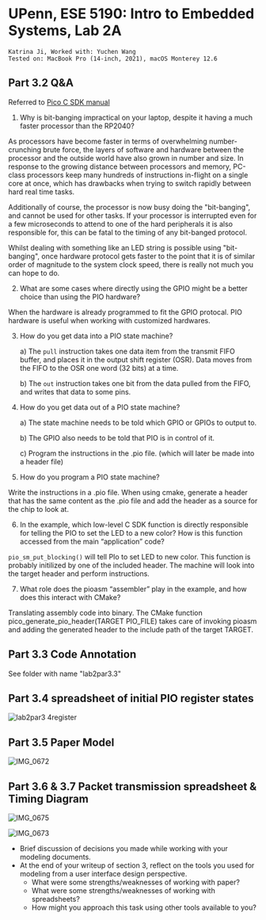 # UPenn, ESE 5190: Intro to Embedded Systems, Lab 2A

    Katrina Ji, Worked with: Yuchen Wang
    Tested on: MacBook Pro (14-inch, 2021), macOS Monterey 12.6

## Part 3.2 Q&A 
Referred to [Pico C SDK manual](https://datasheets.raspberrypi.com/pico/raspberry-pi-pico-c-sdk.pdf)
1. Why is bit-banging impractical on your laptop, despite it having a much faster processor than the RP2040?

As processors have become faster in terms of overwhelming number-crunching brute force, the layers of software and hardware between the processor and the outside world have also grown in number and size. In response to the growing distance between processors and memory, PC-class processors keep many hundreds of instructions in-flight on a single core at once, which has drawbacks when trying to switch rapidly between hard real time tasks.

Additionally of course, the processor is now busy doing the "bit-banging", and cannot be used for other tasks. If your processor is interrupted even for a few microseconds to attend to one of the hard peripherals it is also responsible for, this can be fatal to the timing of any bit-banged protocol.

Whilst dealing with something like an LED string is possible using "bit-banging", once hardware protocol gets faster to the point that it is of similar order of magnitude to the system clock speed, there is really not much you can hope to do. 

2. What are some cases where directly using the GPIO might be a better choice than using the PIO hardware?

When the hardware is already programmed to fit the GPIO protocal. PIO hardware is useful when working with customized hardwares.

3. How do you get data into a PIO state machine?

   a) The `pull` instruction takes one data item from the transmit FIFO buffer, and places it in the output shift register (OSR). Data moves from the FIFO to the OSR one word (32 bits) at a time. 
   
   b) The `out` instruction takes one bit from the data pulled from the FIFO, and writes that data to some pins. 

4. How do you get data out of a PIO state machine?

   a) The state machine needs to be told which GPIO or GPIOs to output to.
   
   b) The GPIO also needs to be told that PIO is in control of it.
   
   c) Program the instructions in the .pio file. (which will later be made into a header file)

5. How do you program a PIO state machine?

Write the instructions in a .pio file. When using cmake, generate a header that has the same content as the .pio file and add the header as a source for the chip to look at.

6. In the example, which low-level C SDK function is directly responsible for telling the PIO to set the LED to a new color? How is this function accessed from the main “application” code?

`pio_sm_put_blocking()` will tell PIo to set LED to new color. This function is probably initilized by one of the included header. The machine will look into the target header and perform instructions.

7. What role does the pioasm “assembler” play in the example, and how does this interact with CMake?

Translating assembly code into binary. The CMake function pico_generate_pio_header(TARGET PIO_FILE) takes care of invoking pioasm and adding the generated header to the include path of the target TARGET.

## Part 3.3 Code Annotation
See folder with name "lab2par3.3"

## Part 3.4 spreadsheet of initial PIO register states

![lab2par3 4register](https://user-images.githubusercontent.com/114244957/196347625-b2e75b01-4c3d-48fa-9b5c-73efd9416e57.png)

## Part 3.5 Paper Model

![IMG_0672](https://user-images.githubusercontent.com/114244957/196578972-13ff1c93-a566-4dc4-b360-ad6de2ccc9de.jpg)


## Part 3.6 & 3.7 Packet transmission spreadsheet & Timing Diagram

![IMG_0675](https://user-images.githubusercontent.com/114244957/196578990-34e8d84a-da70-42bb-b379-79f042dfd988.jpg)




![IMG_0673](https://user-images.githubusercontent.com/114244957/196579062-296fa372-8ac6-42c6-b489-6a9e4c50b697.jpg)





  - Brief discussion of decisions you made while working with your modeling documents.
  - At the end of your writeup of section 3, reflect on the tools you used for modeling from a user interface design perspective.
    - What were some strengths/weaknesses of working with paper?
    - What were some strengths/weaknesses of working with spreadsheets?
    - How might you approach this task using other tools available to you?
